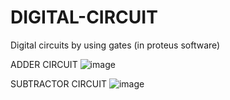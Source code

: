 # DIGITAL-CIRCUIT
Digital circuits by using gates (in proteus software)

 ADDER CIRCUIT
![image](https://user-images.githubusercontent.com/60343675/143598923-bf62bd0f-6a51-46fb-b12b-48add1d2b5ff.png)

 SUBTRACTOR CIRCUIT
![image](https://user-images.githubusercontent.com/60343675/143599034-8574a172-fce0-4513-87d8-db759f637302.png)
